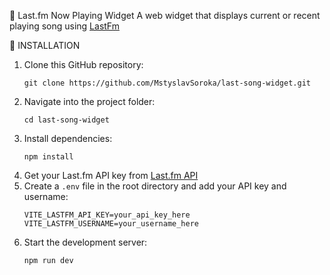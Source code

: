 🎵 Last.fm Now Playing Widget
A web widget that displays current or recent playing song using <a href="https://www.last.fm/home" target="_blank" rel="noopener noreferrer">LastFm</a>

🔧 INSTALLATION

<ol> 
  <li>Clone this GitHub repository:<br/> <pre><code>git clone https://github.com/MstyslavSoroka/last-song-widget.git </code></pre> </li> 
  <li>Navigate into the project folder:<br/> <pre><code>cd last-song-widget </code></pre> </li>
  <li>Install dependencies:<br/> <pre><code>npm install </code></pre> </li>
  <li>Get your Last.fm API key from <a href="https://www.last.fm/api" target="_blank" rel="noopener noreferrer">Last.fm API</a></li>
  <li>Create a <code>.env</code> file in the root directory and add your API key and username:<br/> <pre><code>VITE_LASTFM_API_KEY=your_api_key_here VITE_LASTFM_USERNAME=your_username_here </code></pre> </li> <li>Start the development server:<br/> <pre><code>npm run dev </code></pre> </li>
